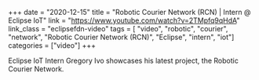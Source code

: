 +++
date = "2020-12-15"
title = "Robotic Courier Network (RCN) | Intern @ Eclipse IoT"
link = "https://www.youtube.com/watch?v=2TMpfq9qHdA"
link_class  = "eclipsefdn-video"
tags = [ "video", "robotic", "courier", "network", "Robotic Courier Network (RCN)", "Eclipse", "intern", "iot"]
categories = ["video"]
+++

Eclipse IoT Intern Gregory Ivo showcases his latest project, the Robotic Courier Network.